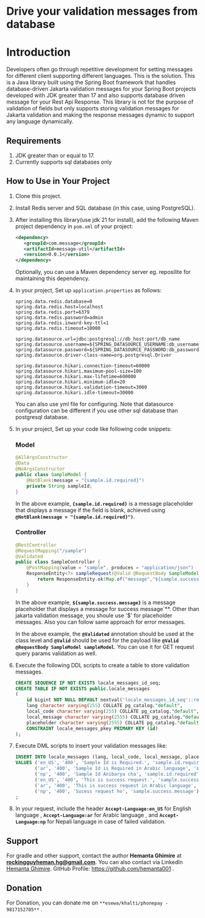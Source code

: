 # **Drive your validation messages from database**

# Introduction
Developers often go through repetitive development for setting messages for different client supporting different languages. This is the solution.
This is a Java library built using the Spring Boot framework that handles database-driven Jakarta validation messages  for your Spring Boot projects developed 
with JDK greater than 17 and also supports database driven message for your Rest Api Response. This library is not for the purpose of validation of fields but 
only supports storing validation messages for Jakarta validation and 
making the response messages dynamic to support any language dynamically.

## Requirements

1. JDK greater than or equal to 17.
2. Currently supports sql databases only

## How to Use in Your Project

1. Clone this project.

2. Install Redis server and SQL database (in this case, using PostgreSQL).

3. After installing this library(use jdk 21 for install), add the following Maven project dependency in `pom.xml` of your project:

    ```xml
    <dependency>
       <groupId>com.message</groupId>
       <artifactId>message-util</artifactId>
       <version>0.0.1</version>
    </dependency>
    ```
   Optionally, you can use a Maven dependency server eg. reposilite for maintaining this dependency.


4. In your project, Set up `application.properties` as follows:

    ```properties
    spring.data.redis.database=0
    spring.data.redis.host=localhost
    spring.data.redis.port=6379
    spring.data.redis.password=admin
    spring.data.redis.inward-key-ttl=1
    spring.data.redis.timeout=10000
    
    spring.datasource.url=jdbc:postgresql://db_host:port/db_name
    spring.datasource.username=${SPRING_DATASOURCE_USERNAME:db_username}
    spring.datasource.password=${SPRING_DATASOURCE_PASSWORD:db_password}
    spring.datasource.driver-class-name=org.postgresql.Driver

    spring.datasource.hikari.connection-timeout=60000
    spring.datasource.hikari.maximum-pool-size=100
    spring.datasource.hikari.max-lifetime=600000
    spring.datasource.hikari.minimum-idle=20
    spring.datasource.hikari.validation-timeout=3000
    spring.datasource.hikari.idle-timeout=30000
    ```
   You can also use yml file for configuring.
   Note that datasource configuration can be different if you use other sql database than postgresql database.


5. In your project, Set up your code like following code snippets:

   ### Model

    ```java
    @AllArgsConstructor
    @Data
    @NoArgsConstructor
    public class SampleModel {
        @NotBlank(message = "{sample.id.required}")
        private String sampleId;
    }
    ```

   In the above example, **`{sample.id.required}`** is a message placeholder that displays a message if the field is blank, achieved using **`@NotBlank(message = "{sample.id.required}")`**.

   ### Controller

    ```java
    @RestController
    @RequestMapping("/sample")
    @Validated
    public class SampleController {
        @PostMapping(value = "sample", produces = "application/json")
        ResponseEntity<?> sampleRequest(@Valid @RequestBody SampleModel sampleModel) {
            return ResponseEntity.ok(Map.of("message","${sample.success.message}")).build();
        }
    }
   
    ```
   In the above example, **`${sample.success.message}`** is a message placeholder that displays a message for success message`**.
   Other than jakarta validation message, you shoule use '$' for placeholder messages.
   Also you can follow same approach for error messages.

   In the above example, the **`@Validated`** annotation should be used at the class level 
   and **`@Valid`** should be used for the payload like **`@Valid @RequestBody SampleModel sampleModel`**. 
   You can use it for GET request query params validation as well.


6. Execute the following DDL scripts to create a table to store validation messages.

    ```sql
    CREATE SEQUENCE IF NOT EXISTS locale_messages_id_seq;
    CREATE TABLE IF NOT EXISTS public.locale_messages
    (
        id bigint NOT NULL DEFAULT nextval('locale_messages_id_seq'::regclass),
        lang character varying(255) COLLATE pg_catalog."default",
        local_code character varying(255) COLLATE pg_catalog."default",
        local_message character varying(2555) COLLATE pg_catalog."default",
        placeholder character varying(2555) COLLATE pg_catalog."default",
        CONSTRAINT locale_messages_pkey PRIMARY KEY (id)
    );
    ```

7. Execute DML scripts to insert your validation messages like:

    ```sql
    INSERT INTO locale_messages (lang, local_code, local_message, placeholder)
    VALUES ('en_US', '400', 'Sample Id is Required.', 'sample.id.required'),
           ('ar', '400', 'Sample Id is Required in Arabic language', 'sample.id.required'),
           ('np', '400', 'Sample Id Anibarya cha', 'sample.id.required')
           ('en_US', '400', 'This is success request.', 'sample.success.message'),
           ('ar', '400', 'This is success request in Arabic language', 'sample.success.message'),
           ('np', '400', 'Sucess request ho', 'sample.success.message')
   ;
    ```


8. In your request, include the header **`Accept-Language:en_US`** for English language , **`Accept-Language:ar`** for Arabic language , and **`Accept-Language:np`** for Nepali language in case of failed validation.

## Support

For gradle and other support, contact the author **Hemanta Ghimire** at **rockingguyheman.hg@gmail.com**. You can also contact via LinkedIn [Hemanta Ghimire](https://www.linkedin.com/in/hemanta-ghimire-23b7a4135/).
GitHub Profile: https://github.com/hemanta001 . 


## Donation

For Donation, you can donate me on `**esewa/khalti/phonepay - 9817152705**` .
